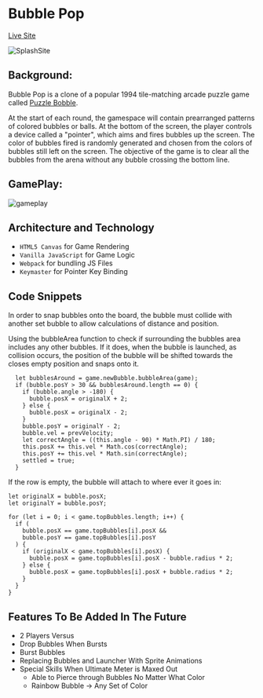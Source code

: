 # Bubble Pop

[Live Site](https://lordrickyz.github.io/bubble-pop/)

![SplashSite](https://lordrickyz.github.io/bubble-pop/dist/preview/smallPreview.png)

## Background:

Bubble Pop is a clone of a popular 1994 tile-matching arcade puzzle game called [Puzzle Bobble](https://en.wikipedia.org/wiki/Puzzle_Bobble). 

At the start of each round, the gamespace will contain prearranged patterns of colored bubbles or balls. At the bottom of the screen, the player controls a device called a "pointer", which aims and fires bubbles up the screen. The color of bubbles fired is randomly generated and chosen from the colors of bubbles still left on the screen. The objective of the game is to clear all the bubbles from the arena without any bubble crossing the bottom line.

## GamePlay:

![gameplay](https://lordrickyz.github.io/bubble-pop/dist/preview/bubbleLink.gif)

## Architecture and Technology

* `HTML5 Canvas` for Game Rendering
* `Vanilla JavaScript` for Game Logic
* `Webpack` for bundling JS Files
* `Keymaster` for Pointer Key Binding

## Code Snippets

In order to snap bubbles onto the board, the bubble must collide with another set bubble to allow calculations of distance and position.

Using the bubbleArea function to check if surrounding the bubbles area includes any other bubbles. If it does, when the bubble is launched, as collision occurs, the position of the bubble will be shifted towards the closes empty position and snaps onto it.
```
  let bubblesAround = game.newBubble.bubbleArea(game);
  if (bubble.posY > 30 && bubblesAround.length == 0) {
    if (bubble.angle > -180) {
      bubble.posX = originalX + 2;
    } else {
      bubble.posX = originalX - 2;
    }
    bubble.posY = originalY - 2;
    bubble.vel = prevVelocity;
    let correctAngle = ((this.angle - 90) * Math.PI) / 180;
    this.posX += this.vel * Math.cos(correctAngle);
    this.posY += this.vel * Math.sin(correctAngle);
    settled = true;
  }
```

If the row is empty, the bubble will attach to where ever it goes in:
```
let originalX = bubble.posX;
let originalY = bubble.posY;

for (let i = 0; i < game.topBubbles.length; i++) {
  if (
    bubble.posX == game.topBubbles[i].posX &&
    bubble.posY == game.topBubbles[i].posY
  ) {
    if (originalX < game.topBubbles[i].posX) {
      bubble.posX = game.topBubbles[i].posX - bubble.radius * 2;
    } else {
      bubble.posX = game.topBubbles[i].posX + bubble.radius * 2;
    }
  }
}
```


## Features To Be Added In The Future
* 2 Players Versus
* Drop Bubbles When Bursts
* Burst Bubbles
* Replacing Bubbles and Launcher With Sprite Animations
* Special Skills When Ultimate Meter is Maxed Out 
  * Able to Pierce through Bubbles No Matter What Color
  * Rainbow Bubble -> Any Set of Color